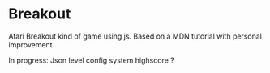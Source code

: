 # Breakout
Atari Breakout kind of game using js. Based on a MDN tutorial with personal improvement

In progress:
Json level config system
highscore ?
